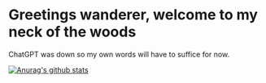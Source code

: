 # Greetings wanderer, welcome to my neck of the woods
ChatGPT was down so my own words will have to suffice for now.

[![Anurag's github stats](https://github-readme-stats.vercel.app/api?username=Adversarian&show_icons=true&theme=dracula)](https://github.com/anuraghazra/github-readme-stats)
